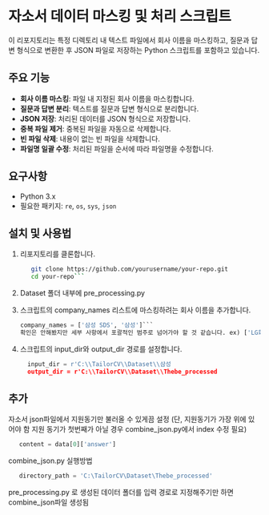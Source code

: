# 자소서 데이터 마스킹 및 처리 스크립트

이 리포지토리는 특정 디렉토리 내 텍스트 파일에서 회사 이름을 마스킹하고, 질문과 답변 형식으로 변환한 후 JSON 파일로 저장하는 Python 스크립트를 포함하고 있습니다.

## 주요 기능

- **회사 이름 마스킹**: 파일 내 지정된 회사 이름을 마스킹합니다.
- **질문과 답변 분리**: 텍스트를 질문과 답변 형식으로 분리합니다.
- **JSON 저장**: 처리된 데이터를 JSON 형식으로 저장합니다.
- **중복 파일 제거**: 중복된 파일을 자동으로 삭제합니다.
- **빈 파일 삭제**: 내용이 없는 빈 파일을 삭제합니다.
- **파일명 일괄 수정**: 처리된 파일을 순서에 따라 파일명을 수정합니다.

## 요구사항

- Python 3.x
- 필요한 패키지: `re`, `os`, `sys`, `json`

## 설치 및 사용법

1. 리포지토리를 클론합니다.
   ```bash
      git clone https://github.com/yourusername/your-repo.git
      cd your-repo```

2. Dataset 폴더 내부에 pre_processing.py

3. 스크립트의 company_names 리스트에 마스킹하려는 회사 이름을 추가합니다.

   ```python
   company_names = ['삼성 SDS', '삼성']```
   확인은 안해봤지만 세부 사항에서 포괄적인 범주로 넘어가야 할 것 같습니다. ex) ['LG화학', 'LG전자', 'LG']

4. 스크립트의 input_dir와 output_dir 경로를 설정합니다.

   ```python
     input_dir = r'C:\\TailorCV\\Dataset\\삼성
     output_dir = r'C:\\TailorCV\\Dataset\\Thebe_processed
   ```
## 추가 ##
자소서 json파일에서 지원동기만 불러올 수 있게끔 설정 (단, 지원동기가 가장 위에 있어야 함 지원 동기가 첫번째가 아닐 경우 combine_json.py에서 index 수정 필요)
```python
   content = data[0]['answer']
``` 
combine_json.py 실행방법
```python
   directory_path = 'C:\TailorCV\Dataset\Thebe_processed'
```
pre_processing.py 로 생성된 데이터 폴더를 입력 경로로 지정해주기만 하면 combine_json파일 생성됨
